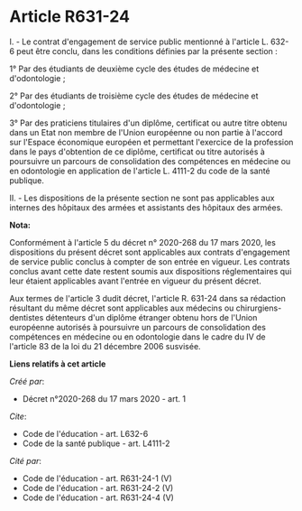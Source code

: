 # Article R631-24

I. - Le contrat d'engagement de service public mentionné à l'article L. 632-6 peut être conclu, dans les conditions définies
par la présente section :

1° Par des étudiants de deuxième cycle des études de médecine et d'odontologie ;

2° Par des étudiants de troisième cycle des études de médecine et d'odontologie ;

3° Par des praticiens titulaires d'un diplôme, certificat ou autre titre obtenu dans un Etat non membre de l'Union européenne
ou non partie à l'accord sur l'Espace économique européen et permettant l'exercice de la profession dans le pays d'obtention
de ce diplôme, certificat ou titre autorisés à poursuivre un parcours de consolidation des compétences en médecine ou en
odontologie en application de l'article L. 4111-2 du code de la santé publique.

II. - Les dispositions de la présente section ne sont pas applicables aux internes des hôpitaux des armées et assistants des
hôpitaux des armées.

**Nota:**

Conformément à l'article 5 du décret n° 2020-268 du 17 mars 2020, les dispositions du présent décret sont applicables aux
contrats d'engagement de service public conclus à compter de son entrée en vigueur. Les contrats conclus avant cette date
restent soumis aux dispositions réglementaires qui leur étaient applicables avant l'entrée en vigueur du présent décret.

Aux termes de l'article 3 dudit décret, l'article R. 631-24 dans sa rédaction résultant du même décret sont applicables aux
médecins ou chirurgiens-dentistes détenteurs d'un diplôme étranger obtenu hors de l'Union européenne autorisés à poursuivre
un parcours de consolidation des compétences en médecine ou en odontologie dans le cadre du IV de l'article 83 de la loi du
21 décembre 2006 susvisée.

**Liens relatifs à cet article**

_Créé par_:

  - Décret n°2020-268 du 17 mars 2020 - art. 1

_Cite_:

  - Code de l'éducation - art. L632-6
  - Code de la santé publique - art. L4111-2

_Cité par_:

  - Code de l'éducation - art. R631-24-1 (V)
  - Code de l'éducation - art. R631-24-2 (V)
  - Code de l'éducation - art. R631-24-4 (V)
